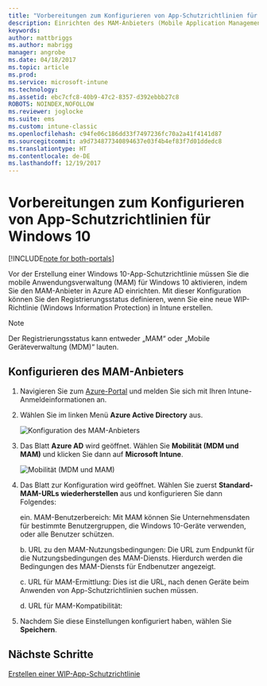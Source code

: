 ```yaml
---
title: "Vorbereitungen zum Konfigurieren von App-Schutzrichtlinien für Windows 10"
description: Einrichten des MAM-Anbieters (Mobile Application Management) in Azure AD
keywords: 
author: mattbriggs
ms.author: mabrigg
manager: angrobe
ms.date: 04/18/2017
ms.topic: article
ms.prod: 
ms.service: microsoft-intune
ms.technology: 
ms.assetid: ebc7cfc8-40b9-47c2-8357-d392ebbb27c8
ROBOTS: NOINDEX,NOFOLLOW
ms.reviewer: joglocke
ms.suite: ems
ms.custom: intune-classic
ms.openlocfilehash: c94fe06c186dd33f7497236fc70a2a41f4141d87
ms.sourcegitcommit: a9d734877340894637e03f4b4ef83f7d01ddedc8
ms.translationtype: HT
ms.contentlocale: de-DE
ms.lasthandoff: 12/19/2017
---
```

# <a name="get-ready-to-configure-app-protection-policies-for-windows-10"></a>Vorbereitungen zum Konfigurieren von App-Schutzrichtlinien für Windows 10

[!INCLUDE[note for both-portals](../includes/note-for-both-portals.md)]

Vor der Erstellung einer Windows 10-App-Schutzrichtlinie müssen Sie die mobile Anwendungsverwaltung (MAM) für Windows 10 aktivieren, indem Sie den MAM-Anbieter in Azure AD einrichten. Mit dieser Konfiguration können Sie den Registrierungsstatus definieren, wenn Sie eine neue WIP-Richtlinie (Windows Information Protection) in Intune erstellen.

> [!NOTE]
> Der Registrierungsstatus kann entweder „MAM“ oder „Mobile Geräteverwaltung (MDM)“ lauten.

## <a name="to-configure-the-mam-provider"></a>Konfigurieren des MAM-Anbieters

1.  Navigieren Sie zum [Azure-Portal](https://portal.azure.com/) und melden Sie sich mit Ihren Intune-Anmeldeinformationen an.

2.  Wählen Sie im linken Menü **Azure Active Directory** aus.

    ![Konfiguration des MAM-Anbieters](../media/AppManagement/mam-provider-sc-1.png)

3.  Das Blatt **Azure AD** wird geöffnet. Wählen Sie **Mobilität (MDM und MAM)** und klicken Sie dann auf **Microsoft Intune**.

    ![Mobilität (MDM und MAM)](../media/AppManagement/mam-provider-sc-2.png)

4.  Das Blatt zur Konfiguration wird geöffnet. Wählen Sie zuerst **Standard-MAM-URLs wiederherstellen** aus und konfigurieren Sie dann Folgendes:

    ein.  MAM-Benutzerbereich: Mit MAM können Sie Unternehmensdaten für bestimmte Benutzergruppen, die Windows 10-Geräte verwenden, oder alle Benutzer schützen.

    b.  URL zu den MAM-Nutzungsbedingungen: Die URL zum Endpunkt für die Nutzungsbedingungen des MAM-Diensts. Hierdurch werden die Bedingungen des MAM-Diensts für Endbenutzer angezeigt.

    c.  URL für MAM-Ermittlung: Dies ist die URL, nach denen Geräte beim Anwenden von App-Schutzrichtlinien suchen müssen.

    d.  URL für MAM-Kompatibilität:

5.  Nachdem Sie diese Einstellungen konfiguriert haben, wählen Sie **Speichern**.

## <a name="next-steps"></a>Nächste Schritte

[Erstellen einer WIP-App-Schutzrichtlinie](/intune-classic/deploy-use/create-windows-information-protection-policy-with-intune)
